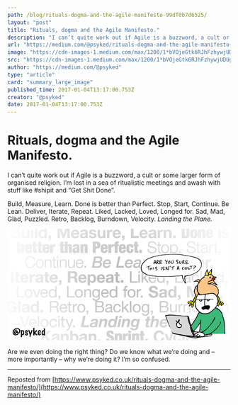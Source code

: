 ```yaml
---
path: /blog/rituals-dogma-and-the-agile-manifesto-99df0b7d6525/
layout: "post"
title: "Rituals, dogma and the Agile Manifesto."
description: "I can’t quite work out if Agile is a buzzword, a cult or some larger form of organised religion. I’m lost in a sea of ritualistic meetings…"
url: "https://medium.com/@psyked/rituals-dogma-and-the-agile-manifesto-99df0b7d6525"
image: "https://cdn-images-1.medium.com/max/1200/1*bVOjeGtk6RJhFzhywjUDUg.png"
src: "https://cdn-images-1.medium.com/max/1200/1*bVOjeGtk6RJhFzhywjUDUg.png"
author: "https://medium.com/@psyked"
type: "article"
card: "summary_large_image"
published_time: 2017-01-04T13:17:00.753Z
creator: "@psyked"
date: 2017-01-04T13:17:00.753Z
---
```


# Rituals, dogma and the Agile Manifesto.

I can’t quite work out if Agile is a buzzword, a cult or some larger form of organised religion. I’m lost in a sea of ritualistic meetings and awash with stuff like #shipit and “Get Shit Done”.

Build, Measure, Learn. Done is better than Perfect. Stop, Start, Continue. Be Lean. Deliver, Iterate, Repeat. Liked, Lacked, Loved, Longed for. Sad, Mad, Glad, Puzzled. Retro, Backlog, Burndown, Velocity. _Landing the Plane._

![](1*bVOjeGtk6RJhFzhywjUDUg.png)

Are we even doing the right thing? Do we know what we’re doing and – more importantly – why we’re doing it? I’m so confused.

---

Reposted from [https://www.psyked.co.uk/rituals-dogma-and-the-agile-manifesto/](https://www.psyked.co.uk/rituals-dogma-and-the-agile-manifesto/)